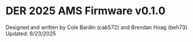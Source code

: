 # DER 2025 AMS Firmware v0.1.0
Designed and written by Cole Bardin (cab572) and Brendan Hoag (beh73)
Updated: 6/23/2025
